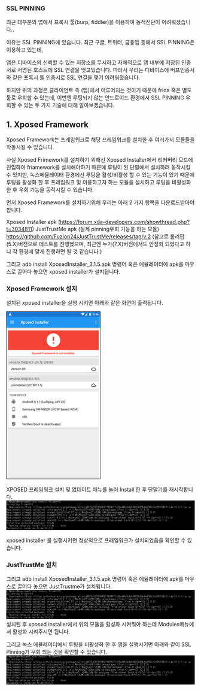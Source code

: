### SSL PINNING 
최근 대부분의 앱에서 프록시 툴(burp, fiddler)을 이용하여 동적진단이 어려워졌습니다..

이유는 SSL PINNING에 있습니다. 최근 구글, 트위터, 금융앱 등에서 SSL PINNING은 이용하고 있는데,

앱은 디바이스의 신뢰할 수 있는 저장소를 무시하고 자체적으로 앱 내부에 저장된 인증서로 서명된 호스트에 SSL 연결을 맺고있습니다. 따라서 우리는 디바이스에 버프인증서와 같은 프록시 툴 인증서로 SSL 연결을 맺기 어려워졌습니다.

하지만 위의 과정은 클라이언트 측 (앱)에서 이루어지는 것이기 때문에 frida 혹은 별도 툴로 우회할 수 있는데, 이번엔 루팅되지 않는 안드로이드 환경에서 SSL PINNING 우회할 수 있는 두 가지 기술에 대해 알아보겠습니다.

## 1. Xposed Framework
Xposed Framework는 프레임워크로 해당 프레임워크를 설치한 후 여러가지 모듈들을 작동시킬 수 있습니다.

사실 Xposed Frimework를 설치하기 위해선 Xposed Installer에서 리커버리 모드에 진입하여 friamework를 설치해야하기 때문에 루팅이 된 단말에서 설치하려 동작시킬 수 있지만, 녹스에뮬레이터 환경에선 루팅을 활성/비활성 할 수 있는 기능이 있기 때문에 루팅을 활성화 한 후 프레임워크 및 이용하고자 하는 모듈을 설치하고 루팅을 비활성화 한 후 우회 기능을 동작시킬 수 있습니다. 
  
먼저 Xposed Framework를 설치하기위해 우리는 아래 2 가지 항목을 다운로드받아야합니다.

Xposed Installer apk (https://forum.xda-developers.com/showthread.php?t=3034811)
JustTrustMe apk (실제 pinning우회 기능을 하는 모듈) https://github.com/Fuzion24/JustTrustMe/releases/tag/v.2
(참고로 롤리팝(5.X)버전으로 테스트를 진행했으며, 최근엔 누가(7.X)버전에서도 안정화 되었다고 하니 각 환경에 맞게 진행하면 될 것 같습니다.)


그리고 adb install XposedInstaller_3.1.5.apk 명령어 혹은 에뮬레이터에 apk를 마우스로 끌어다 놓으면 xposed installer가 설치됩니다.

### Xposed Framework 설치

설치된 xposed installer을 실행 시키면 아래와 같은 화면이 출력됩니다.

<img src="./before_xposed.png" width="50%" height="50%">

XPOSED 프레임워크 설치 및 없데이트 메뉴를 눌러 Install 한 후 단말기를 재시작합니다.
![frida_pip](./frida_pip.png)

xposed installer 를 실행시키면 정상적으로 프레임워크가 설치되었음을 확인할 수 있습니다.

### JustTrustMe 설치

그리고 adb install XposedInstaller_3.1.5.apk 명령어 혹은 에뮬레이터에 apk를 마우스로 끌어다 놓으면 JustTrustme가 설치됩니다.
![frida_pip](./frida_pip.png)
설치된 후 xposed installer에서 위의 모듈을 활성화 시켜줘야 하는데 Modules메뉴에서 활성화 시켜주시면 됩니다.

그리고 녹스 에뮬레이터에서 루팅을 비활성화 한 후 앱을 실행시키면 아래와 같이 SSL Pinning가 우회 되는 것을 확인할 수 있습니다.
![frida_pip](./frida_pip.png)

### 
